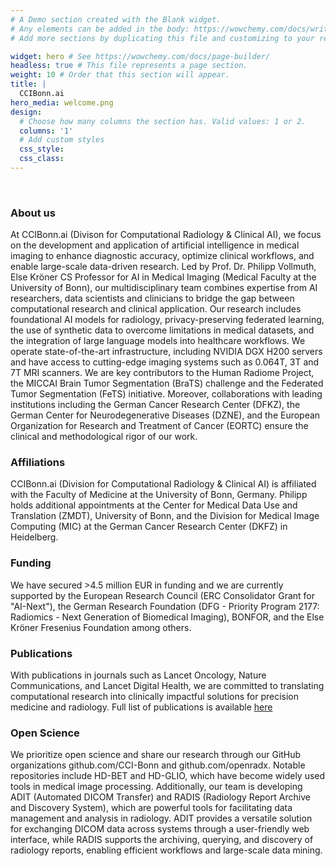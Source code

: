 ```yaml
---
# A Demo section created with the Blank widget.
# Any elements can be added in the body: https://wowchemy.com/docs/writing-markdown-latex/
# Add more sections by duplicating this file and customizing to your requirements.

widget: hero # See https://wowchemy.com/docs/page-builder/
headless: true # This file represents a page section.
weight: 10 # Order that this section will appear.
title: |
  CCIBonn.ai
hero_media: welcome.png
design:
  # Choose how many columns the section has. Valid values: 1 or 2.
  columns: '1'  
  # Add custom styles
  css_style:
  css_class:
---
```

<br>
<h3>About us</h3>
At CCIBonn.ai (Divison for Computational Radiology & Clinical AI), we focus on the development and application of artificial intelligence in medical imaging to enhance diagnostic accuracy, optimize clinical workflows, and enable large-scale data-driven research. Led by Prof. Dr. Philipp Vollmuth, Else Kröner CS Professor for AI in Medical Imaging (Medical Faculty at the University of Bonn), our multidisciplinary team combines expertise from AI researchers, data scientists and clinicians to bridge the gap between computational research and clinical application. Our research includes foundational AI models for radiology, privacy-preserving federated learning, the use of synthetic data to overcome limitations in medical datasets, and the integration of large language models into healthcare workflows. We operate state-of-the-art infrastructure, including NVIDIA DGX H200 servers and have access to cutting-edge imaging systems such as 0.064T, 3T and 7T MRI scanners. We are key contributors to the Human Radiome Project, the MICCAI Brain Tumor Segmentation (BraTS) challenge and the Federated Tumor Segmentation (FeTS) initiative. Moreover, collaborations with leading institutions including the German Cancer Research Center (DFKZ), the German Center for Neurodegenerative Diseases (DZNE), and the European Organization for Research and Treatment of Cancer (EORTC) ensure the clinical and methodological rigor of our work.

<h3>Affiliations</h3>
CCIBonn.ai (Division for Computational Radiology & Clinical AI) is affiliated with the Faculty of Medicine at the University of Bonn, Germany. Philipp holds additional appointments at the Center for Medical Data Use and Translation (ZMDT), University of Bonn, and the Division for Medical Image Computing (MIC) at the German Cancer Research Center (DKFZ) in Heidelberg.

<h3>Funding</h3>
We have secured >4.5 million EUR in funding and we are currently supported by the European Research Council (ERC Consolidator Grant for "AI-Next"), the German Research Foundation (DFG - Priority Program 2177: Radiomics - Next Generation of Biomedical Imaging), BONFOR, and the Else Kröner Fresenius Foundation among others. 

<h3>Publications</h3>
With publications in journals such as Lancet Oncology, Nature Communications, and Lancet Digital Health, we are committed to translating computational research into clinically impactful solutions for precision medicine and radiology. Full list of publications is available <a href="https://scholar.google.de/citations?user=z0ENYEQAAAAJ&hl=de">here</a>

<h3>Open Science</h3>
We prioritize open science and share our research through our GitHub organizations github.com/CCI-Bonn and github.com/openradx. Notable repositories include HD-BET and HD-GLIO, which have become widely used tools in medical image processing. Additionally, our team is developing ADIT (Automated DICOM Transfer) and RADIS (Radiology Report Archive and Discovery System), which are powerful tools for facilitating data management and analysis in radiology. ADIT provides a versatile solution for exchanging DICOM data across systems through a user-friendly web interface, while RADIS supports the archiving, querying, and discovery of radiology reports, enabling efficient workflows and large-scale data mining. 
